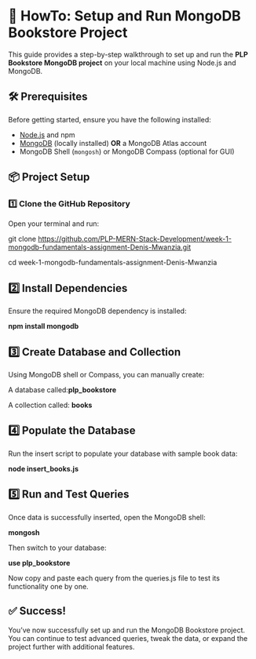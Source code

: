 
# 📘 HowTo: Setup and Run MongoDB Bookstore Project

This guide provides a step-by-step walkthrough to set up and run the **PLP Bookstore MongoDB project** on your local machine using Node.js and MongoDB.

## 🛠 Prerequisites

Before getting started, ensure you have the following installed:

- [Node.js](https://nodejs.org/) and npm
- [MongoDB](https://www.mongodb.com/try/download/community) (locally installed) **OR** a MongoDB Atlas account
- MongoDB Shell (`mongosh`) or MongoDB Compass (optional for GUI)

## 📦 Project Setup

### 1️⃣ Clone the GitHub Repository

Open your terminal and run:

git clone https://github.com/PLP-MERN-Stack-Development/week-1-mongodb-fundamentals-assignment-Denis-Mwanzia.git

cd week-1-mongodb-fundamentals-assignment-Denis-Mwanzia

## 2️⃣ Install Dependencies
Ensure the required MongoDB dependency is installed:

**npm install mongodb**

## 3️⃣ Create Database and Collection
Using MongoDB shell or Compass, you can manually create:

A database called:**plp_bookstore**

A collection called: **books**

## 4️⃣ Populate the Database
Run the insert script to populate your database with sample book data:

**node insert_books.js**



## 5️⃣ Run and Test Queries
Once data is successfully inserted, open the MongoDB shell:

**mongosh**

Then switch to your database:

**use plp_bookstore**

Now copy and paste each query from the queries.js file to test its functionality one by one.

## ✅ Success!
You’ve now successfully set up and run the MongoDB Bookstore project. You can continue to test advanced queries, tweak the data, or expand the project further with additional features.
